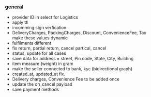 ### general

- provider ID in select for Logistics
- apply ttl
- incomming sign verfication
- DeliveryCharges, PackingCharges, Discount, ConvenienceFee, Tax make these values dynamic
- fulfilments different
- fix return, partial return, cancel partical, cancel
- status, update for all cases
- save data for address = street, Pin code, State, City, Building
- item measure (weight) in gram
- make the seller connected to bank, kyc (bidirectional graph)
- created_at, updated_at fix.
- Delivery charges, Convenience Fee to be added once
- update the on_cancel payload
- save payment methods

